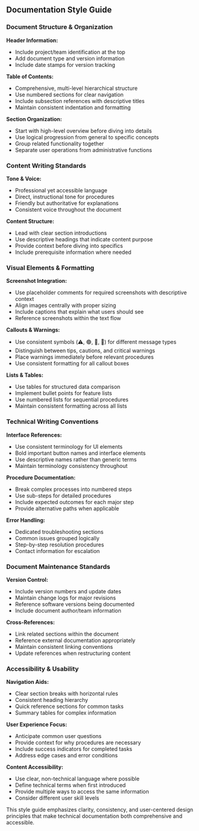 ## Documentation Style Guide

### **Document Structure & Organization**

**Header Information:**
- Include project/team identification at the top
- Add document type and version information
- Include date stamps for version tracking

**Table of Contents:**
- Comprehensive, multi-level hierarchical structure
- Use numbered sections for clear navigation
- Include subsection references with descriptive titles
- Maintain consistent indentation and formatting

**Section Organization:**
- Start with high-level overview before diving into details
- Use logical progression from general to specific concepts
- Group related functionality together
- Separate user operations from administrative functions

### **Content Writing Standards**

**Tone & Voice:**
- Professional yet accessible language
- Direct, instructional tone for procedures
- Friendly but authoritative for explanations
- Consistent voice throughout the document

**Content Structure:**
- Lead with clear section introductions
- Use descriptive headings that indicate content purpose
- Provide context before diving into specifics
- Include prerequisite information where needed

### **Visual Elements & Formatting**

**Screenshot Integration:**
- Use placeholder comments for required screenshots with descriptive context
- Align images centrally with proper sizing
- Include captions that explain what users should see
- Reference screenshots within the text flow

**Callouts & Warnings:**
- Use consistent symbols (⚠️, 🟢, 🔴, 🔵) for different message types
- Distinguish between tips, cautions, and critical warnings
- Place warnings immediately before relevant procedures
- Use consistent formatting for all callout boxes

**Lists & Tables:**
- Use tables for structured data comparison
- Implement bullet points for feature lists
- Use numbered lists for sequential procedures
- Maintain consistent formatting across all lists

### **Technical Writing Conventions**

**Interface References:**
- Use consistent terminology for UI elements
- Bold important button names and interface elements
- Use descriptive names rather than generic terms
- Maintain terminology consistency throughout

**Procedure Documentation:**
- Break complex processes into numbered steps
- Use sub-steps for detailed procedures
- Include expected outcomes for each major step
- Provide alternative paths when applicable

**Error Handling:**
- Dedicated troubleshooting sections
- Common issues grouped logically
- Step-by-step resolution procedures
- Contact information for escalation

### **Document Maintenance Standards**

**Version Control:**
- Include version numbers and update dates
- Maintain change logs for major revisions
- Reference software versions being documented
- Include document author/team information

**Cross-References:**
- Link related sections within the document
- Reference external documentation appropriately
- Maintain consistent linking conventions
- Update references when restructuring content

### **Accessibility & Usability**

**Navigation Aids:**
- Clear section breaks with horizontal rules
- Consistent heading hierarchy
- Quick reference sections for common tasks
- Summary tables for complex information

**User Experience Focus:**
- Anticipate common user questions
- Provide context for why procedures are necessary
- Include success indicators for completed tasks
- Address edge cases and error conditions

**Content Accessibility:**
- Use clear, non-technical language where possible
- Define technical terms when first introduced
- Provide multiple ways to access the same information
- Consider different user skill levels

This style guide emphasizes clarity, consistency, and user-centered design principles that make technical documentation both comprehensive and accessible.